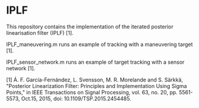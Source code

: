 # IPLF
This repository contains the implementation of the iterated posterior linearisation filter (IPLF) [1].

IPLF_maneuvering.m runs an example of tracking with a maneuvering target [1].

IPLF_sensor_network.m runs an example of target tracking with a sensor network [1].


[1] Á. F. García-Fernández, L. Svensson, M. R. Morelande and S. Särkkä, "Posterior Linearization Filter: Principles and Implementation Using Sigma Points," in IEEE Transactions on Signal Processing, vol. 63, no. 20, pp. 5561-5573, Oct.15, 2015, doi: 10.1109/TSP.2015.2454485.

